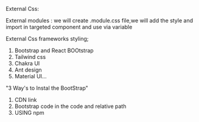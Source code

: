 

External Css:

External modules : 
we will create .module.css file,we will add the style and import in targeted component and use via variable


External Css frameworks styling;


1. Bootstrap and React BOOtstrap
2. Tailwind css
3. Chakra UI
4. Ant design
5. Material UI...

"3 Way's to Instal the BootStrap"
1. CDN link
2. Bootstrap code in the code and relative path
3. USING npm

